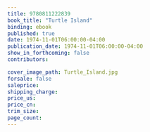 ```yaml
---
title: 9780811222839
book_title: "Turtle Island"
binding: ebook
published: true
date: 1974-11-01T06:00:00-04:00
publication_date: 1974-11-01T06:00:00-04:00
show_in_forthcoming: false
contributors:

cover_image_path: Turtle_Island.jpg
forsale: false
saleprice:
shipping_charge:
price_us:
price_cn:
trim_size:
page_count:
---
```


